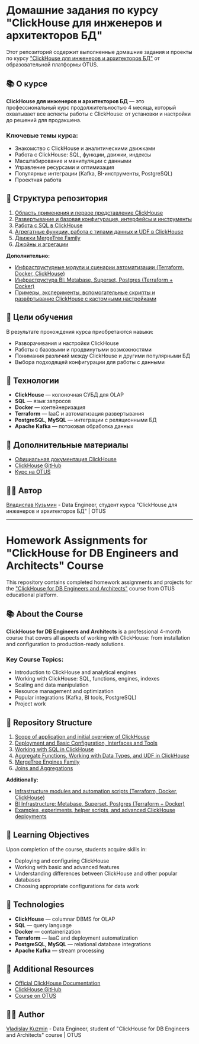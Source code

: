 # Домашние задания по курсу "ClickHouse для инженеров и архитекторов БД"

Этот репозиторий содержит выполненные домашние задания и проекты по курсу ["ClickHouse для инженеров и архитекторов БД"](https://otus.ru/lessons/clickhouse/) от образовательной платформы OTUS.

## 📚 О курсе

**ClickHouse для инженеров и архитекторов БД** — это профессиональный курс продолжительностью 4 месяца, который охватывает все аспекты работы с ClickHouse: от установки и настройки до решений для продакшена.

### Ключевые темы курса:
- Знакомство с ClickHouse и аналитическими движками
- Работа с ClickHouse: SQL, функции, движки, индексы
- Масштабирование и манипуляции с данными
- Управление ресурсами и оптимизация
- Популярные интеграции (Kafka, BI-инструменты, PostgreSQL)
- Проектная работа

## 📁 Структура репозитория
1) [Область применения и первое представление ClickHouse](./hw01_clickhouse-adaptation/hw01.md)
2) [Развертывание и базовая конфигурация, интерфейсы и инструменты](./hw02_clickhouse-deployment)
3) [Работа с SQL в ClickHouse](./hw03_clickhouse-sql-basics)
4) [Агрегатные функции, работа с типами данных и UDF в ClickHouse](./hw04_clickhouse-functions)
5) [Движки MergeTree Family](./hw05_mergetree-engines)
6) [Джойны и агрегации](./hw06_joins-and-aggregations)

**Дополнительно:**
- [Инфраструктурные модули и сценарии автоматизации (Terraform, Docker, ClickHouse)](./base-infra)
- [Инфраструктура BI: Metabase, Superset, Postgres (Terraform + Docker)](./additional/bi-infra)
- [Примеры, эксперименты, вспомогательные скрипты и развёртывание ClickHouse с кастомными настройками](./additional/clickhouse)

## 🎯 Цели обучения

В результате прохождения курса приобретаются навыки:
- Разворачивания и настройки ClickHouse
- Работы с базовыми и продвинутыми возможностями
- Понимания различий между ClickHouse и другими популярными БД
- Выбора подходящей конфигурации для работы с данными

## 🔧 Технологии

- **ClickHouse** — колоночная СУБД для OLAP
- **SQL** — язык запросов
- **Docker** — контейнеризация
- **Terraform** — IaaC и автоматизация развертывания
- **PostgreSQL, MySQL** — интеграции с реляционными БД
- **Apache Kafka** — потоковая обработка данных

## 📖 Дополнительные материалы

- [Официальная документация ClickHouse](https://clickhouse.com/docs)
- [ClickHouse GitHub](https://github.com/ClickHouse/ClickHouse)
- [Курс на OTUS](https://otus.ru/lessons/clickhouse/)

## 👨‍💻 Автор

[Владислав Кузьмин](https://github.com/principalwater) - Data Engineer, студент курса "ClickHouse для инженеров и архитекторов БД" | OTUS

---

# Homework Assignments for "ClickHouse for DB Engineers and Architects" Course

This repository contains completed homework assignments and projects for the ["ClickHouse for DB Engineers and Architects"](https://otus.ru/lessons/clickhouse/) course from OTUS educational platform.

## 📚 About the Course

**ClickHouse for DB Engineers and Architects** is a professional 4-month course that covers all aspects of working with ClickHouse: from installation and configuration to production-ready solutions.

### Key Course Topics:
- Introduction to ClickHouse and analytical engines
- Working with ClickHouse: SQL, functions, engines, indexes
- Scaling and data manipulation
- Resource management and optimization
- Popular integrations (Kafka, BI tools, PostgreSQL)
- Project work

## 📁 Repository Structure
1) [Scope of application and initial overview of ClickHouse](./hw01_clickhouse-adaptation/hw01.md)
2) [Deployment and Basic Configuration, Interfaces and Tools](./hw02_clickhouse-deployment)
3) [Working with SQL in ClickHouse](./hw03_clickhouse-sql-basics)
4) [Aggregate Functions, Working with Data Types, and UDF in ClickHouse](./hw04_clickhouse-functions)
5) [MergeTree Engines Family](./hw05_mergetree-engines)
6) [Joins and Aggregations](./hw06_joins-and-aggregations)

**Additionally:**
- [Infrastructure modules and automation scripts (Terraform, Docker, ClickHouse)](./base-infra)
- [BI Infrastructure: Metabase, Superset, Postgres (Terraform + Docker)](./additional/bi-infra)
- [Examples, experiments, helper scripts, and advanced ClickHouse deployments](./additional/clickhouse)

## 🎯 Learning Objectives

Upon completion of the course, students acquire skills in:
- Deploying and configuring ClickHouse
- Working with basic and advanced features
- Understanding differences between ClickHouse and other popular databases
- Choosing appropriate configurations for data work

## 🔧 Technologies

- **ClickHouse** — columnar DBMS for OLAP
- **SQL** — query language
- **Docker** — containerization
- **Terraform** — IaaC and deployment automatization
- **PostgreSQL, MySQL** — relational database integrations
- **Apache Kafka** — stream processing

## 📖 Additional Resources

- [Official ClickHouse Documentation](https://clickhouse.com/docs)
- [ClickHouse GitHub](https://github.com/ClickHouse/ClickHouse)
- [Course on OTUS](https://otus.ru/lessons/clickhouse/)

## 👨‍💻 Author

[Vladislav Kuzmin](https://github.com/principalwater) - Data Engineer, student of "ClickHouse for DB Engineers and Architects" course | OTUS